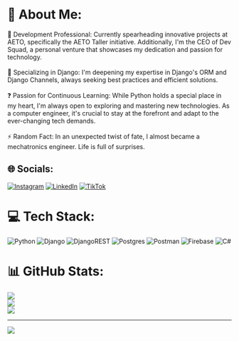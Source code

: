 # 💫 About Me:
🔭 Development Professional: Currently spearheading innovative projects at AETO, specifically the AETO Taller initiative. Additionally, I'm the CEO of Dev Squad, a personal venture that showcases my dedication and passion for technology.<br><br>🌱 Specializing in Django: I'm deepening my expertise in Django's ORM and Django Channels, always seeking best practices and efficient solutions.<br><br>❓ Passion for Continuous Learning: While Python holds a special place in my heart, I'm always open to exploring and mastering new technologies. As a computer engineer, it's crucial to stay at the forefront and adapt to the ever-changing tech demands.<br><br>⚡ Random Fact: In an unexpected twist of fate, I almost became a mechatronics engineer. Life is full of surprises.


## 🌐 Socials:
[![Instagram](https://img.shields.io/badge/Instagram-%23E4405F.svg?logo=Instagram&logoColor=white)](https://instagram.com/https://www.instagram.com/najeracolin/) [![LinkedIn](https://img.shields.io/badge/LinkedIn-%230077B5.svg?logo=linkedin&logoColor=white)](https://linkedin.com/in/https://www.linkedin.com/in/jose-angel-colin-najera-68386022a/) [![TikTok](https://img.shields.io/badge/TikTok-%23000000.svg?logo=TikTok&logoColor=white)](https://tiktok.com/@https://www.tiktok.com/@codedbycolin?is_from_webapp=1&sender_device=pc) 

# 💻 Tech Stack:
![Python](https://img.shields.io/badge/python-3670A0?style=for-the-badge&logo=python&logoColor=ffdd54) ![Django](https://img.shields.io/badge/django-%23092E20.svg?style=for-the-badge&logo=django&logoColor=white) ![DjangoREST](https://img.shields.io/badge/DJANGO-REST-ff1709?style=for-the-badge&logo=django&logoColor=white&color=ff1709&labelColor=gray) ![Postgres](https://img.shields.io/badge/postgres-%23316192.svg?style=for-the-badge&logo=postgresql&logoColor=white) ![Postman](https://img.shields.io/badge/Postman-FF6C37?style=for-the-badge&logo=postman&logoColor=white) ![Firebase](https://img.shields.io/badge/firebase-%23039BE5.svg?style=for-the-badge&logo=firebase) ![C#](https://img.shields.io/badge/C%23-239120?style=for-the-badge&logo=unity&logoColor=white)

# 📊 GitHub Stats:
![](https://github-readme-stats.vercel.app/api?username=Josecolin99&theme=tokyonight&hide_border=true&include_all_commits=true&count_private=true)<br/>
![](https://github-readme-streak-stats.herokuapp.com/?user=Josecolin99&theme=tokyonight&hide_border=true)<br/>
![](https://github-readme-stats.vercel.app/api/top-langs/?username=Josecolin99&theme=tokyonight&hide_border=true&include_all_commits=true&count_private=true&layout=compact)

---
[![](https://visitcount.itsvg.in/api?id=Josecolin99&icon=0&color=0)](https://visitcount.itsvg.in)
<!--
  ## 💰 You can help me by Donating
  [![BuyMeACoffee](https://img.shields.io/badge/Buy%20Me%20a%20Coffee-ffdd00?style=for-the-badge&logo=buy-me-a-coffee&logoColor=black)](https://buymeacoffee.com/https://www.buymeacoffee.com/colinnajera) [![PayPal](https://img.shields.io/badge/PayPal-00457C?style=for-the-badge&logo=paypal&logoColor=white)](https://paypal.me/https://www.paypal.com/paypalme/ColinNajera) 
  -->

  
<!-- Proudly created with GPRM ( https://gprm.itsvg.in ) -->
